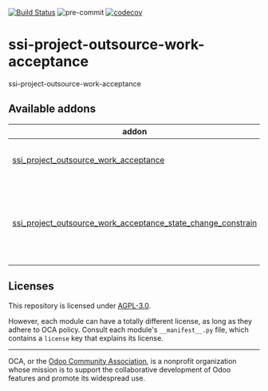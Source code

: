 [![Build Status](https://travis-ci.com/open-synergy/ssi-project-outsource-work-acceptance.svg?branch=14.0)](https://travis-ci.com/open-synergy/ssi-project-outsource-work-acceptance)
![pre-commit](https://github.com/open-synergy/ssi-project-outsource-work-acceptance/actions/workflows/pre-commit.yml/badge.svg)
[![codecov](https://codecov.io/gh/open-synergy/ssi-project-outsource-work-acceptance/branch/14.0/graph/badge.svg)](https://codecov.io/gh/open-synergy/ssi-project-outsource-work-acceptance)

<!-- /!\ do not modify above this line -->

# ssi-project-outsource-work-acceptance

ssi-project-outsource-work-acceptance

<!-- /!\ do not modify below this line -->

<!-- prettier-ignore-start -->

[//]: # (addons)

Available addons
----------------
addon | version | maintainers | summary
--- | --- | --- | ---
[ssi_project_outsource_work_acceptance](ssi_project_outsource_work_acceptance/) | 14.0.1.0.1 |  | Project Outsource Work Acceptance
[ssi_project_outsource_work_acceptance_state_change_constrain](ssi_project_outsource_work_acceptance_state_change_constrain/) | 14.0.1.0.1 |  | Project Outsource Work Acceptance + State Change Constrain Integration

[//]: # (end addons)

<!-- prettier-ignore-end -->

## Licenses

This repository is licensed under [AGPL-3.0](LICENSE).

However, each module can have a totally different license, as long as they adhere to OCA
policy. Consult each module's `__manifest__.py` file, which contains a `license` key
that explains its license.

----

OCA, or the [Odoo Community Association](http://odoo-community.org/), is a nonprofit
organization whose mission is to support the collaborative development of Odoo features
and promote its widespread use.

